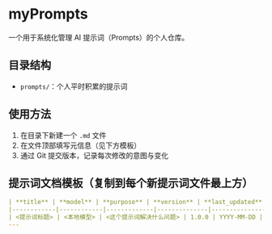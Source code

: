 # myPrompts

一个用于系统化管理 AI 提示词（Prompts）的个人仓库。

## 目录结构
- `prompts/`：个人平时积累的提示词

## 使用方法
1. 在目录下新建一个 `.md` 文件
2. 在文件顶部填写元信息（见下方模板）
3. 通过 Git 提交版本，记录每次修改的意图与变化

## 提示词文档模板（复制到每个新提示词文件最上方）
```yaml
| **title** | **model** | **purpose** | **version** | **last_updated** | **inputs** |
|------------|------------|-------------|--------------|------------------|-------------|
| <提示词标题> | <本地模型> | <这个提示词解决什么问题> | 1.0.0 | YYYY-MM-DD | <输入1>：说明<br><输入2>：说明|
---
